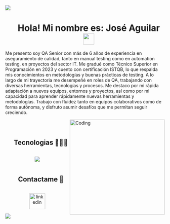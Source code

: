 
<!--horizontal divider(gradiant)-->
<img src="https://user-images.githubusercontent.com/73097560/115834477-dbab4500-a447-11eb-908a-139a6edaec5c.gif">

<!--h1 without bottom border-->
<div id="user-content-toc">
  <ul align="center">
    <summary><h1 align="center"><b>Hola! Mi nombre es: José Aguilar</b><img src="https://media.giphy.com/media/hvRJCLFzcasrR4ia7z/giphy.gif" width="35"></h1></summary>
  </ul>
</div>
<div>
  <p align="left">
   Me presento soy QA Senior con más de 6 años de experiencia en aseguramiento de calidad, tanto en manual testing como en automation testing, en proyectos del sector IT. Me gradué como Técnico Superior en Programación en 2023 y cuento con certificación ISTQB, lo que respalda mis conocimientos en metodologías y buenas prácticas de testing. A lo largo de mi trayectoria me desempeñé en roles de QA, trabajando con diversas herramientas, tecnologías y procesos. Me destaco por mi rápida adaptación a nuevos equipos, entornos y proyectos, así como por mi capacidad para aprender rápidamente nuevas herramientas y metodologías. Trabajo con fluidez tanto en equipos colaborativos como de forma autónoma, y disfruto asumir desafíos que me permitan seguir creciendo.
</p>
<img align="right" alt="Coding" width="300" src="https://i.pinimg.com/originals/81/17/8b/81178b47a8598f0c81c4799f2cdd4057.gif">
</div>

<br>
<!--h1 without bottom border-->
<div id="user-content-toc">
  <ul align="center">
    <summary><h2 style="display: inline-block">Tecnologias 👨🏻‍💻</h2></summary>
  </ul>
</div>

<!--tech stack icons-->
<p align="center">
    <img src="https://skillicons.dev/icons?i=css,discord,postgres,figma,github,html,java,js,linux,mongodb,mysql,postman,vscode&perline=14" />
</p>


<!-- Connect with me -->
<!--h2 without bottom border-->
<div id="user-content-toc">
  <ul align="center">
    <summary><h2 style="display: inline-block">Contactame 🤝</h2></summary>
  </ul>
</div>

<!--icons and links-->
<p align="center">
<a href="https://www.linkedin.com/in/jose-karlos/" target="blank"><img align="center" src="https://user-images.githubusercontent.com/88904952/234979284-68c11d7f-1acc-4f0c-ac78-044e1037d7b0.png" alt="linkedin" height="50" width="50" /></a>  
</p>

<!--horizontal divider(gradiant)-->
<img src="https://user-images.githubusercontent.com/73097560/115834477-dbab4500-a447-11eb-908a-139a6edaec5c.gif">
